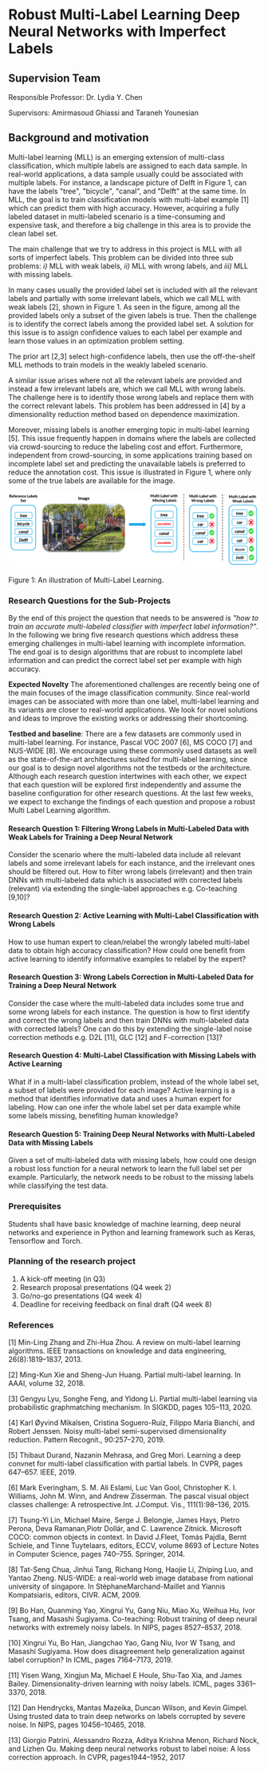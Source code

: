 # Robust Multi-Label Learning Deep Neural Networks with Imperfect Labels

## Supervision Team

Responsible Professor: Dr. Lydia Y. Chen

Supervisors: Amirmasoud Ghiassi and Taraneh Younesian

## Background and motivation

Multi-label learning (MLL) is an emerging extension of multi-class classification, which multiple labels are assigned to each data sample. In real-world applications, a data sample usually could be associated with multiple labels. For instance, a landscape picture of Delft in Figure 1, can have the labels "tree",  "bicycle", "canal", and "Delft" at the same time. In MLL, the goal is to train classification models with multi-label example [1] which can predict them with high accuracy. However, acquiring a fully labeled dataset in multi-labeled scenario is a time-consuming and expensive task, and therefore a big challenge in this area is to provide the clean label set. 

The main challenge that we try to address in this project is MLL with all sorts of imperfect labels. This problem can be divided into three sub problems: *i)* MLL with weak labels, *ii)* MLL with wrong labels, and *iii)* MLL with missing labels. 

In many cases usually the provided label set is included with all the relevant labels and partially with some irrelevant labels, which we call MLL with weak labels [2], shown in Figure 1. As seen in the figure, among all the provided labels only a subset of the given labels is true. Then the challenge is to identify the correct labels among the provided label set. A solution for this issue is to assign confidence values to each label per example and learn those values in an optimization problem setting.

The prior art [2,3] select high-confidence labels, then use the off-the-shelf MLL methods to train models in the weakly labeled scenario. 

A similar issue arises where not all the relevant labels are provided and instead a few irrelevant labels are, which we call MLL with wrong labels. The challenge here is to identify those wrong labels and replace them with the correct relevant labels. This problem has been addressed in [4] by a dimensionality reduction method based on dependence maximization. 

Moreover, missing labels is another emerging topic in multi-label learning [5]. This issue frequently happen in domains where the labels are collected via crowd-sourcing to reduce the labeling cost and effort. Furthermore, independent from crowd-sourcing, in some applications training based on incomplete label set and predicting the unavailable labels is preferred to reduce the annotation cost. This issue is illustrated in Figure 1, where only some of the true labels are available for the image.

![mml](https://github.com/am94ghiassi/bachelor_project/blob/main/brpimg.png)

Figure 1: An illustration of Multi-Label Learning.


### Research Questions for the Sub-Projects

By the end of this project the question that needs to be answered is *"how to train an accurate multi-labeled classifier with imperfect label information?"*. In the following we bring five research questions which address these emerging challenges in multi-label learning with incomplete information. The end goal is to design algorithms that are robust to incomplete label information and can predict the correct label set per example with high accuracy.

**Expected Novelty** The aforementioned challenges are recently being one of the main focuses of the image classification community. Since real-world images can be associated with more than one label, multi-label learning and its variants are closer to real-world applications. We look for novel solutions and ideas to improve the existing works or addressing their shortcoming.  

**Testbed and baseline**: There are a few datasets are commonly used in multi-label learning. For instance, Pascal VOC 2007 [6], MS COCO [7] and NUS-WIDE [8]. We encourage using these commonly used datasets as well as the state-of-the-art architectures suited for multi-label learning, since our goal is to design novel algorithms not the testbeds or the architecture. Although each research question intertwines with each other, we expect that each question will be explored first independently and assume the baseline configuration for other research questions. At the last few weeks, we expect to exchange the findings of each question and propose a robust Multi Label Learning algorithm. 

#### Research Question 1: Filtering Wrong Labels in Multi-Labeled Data with Weak Labels for Training a Deep Neural Network
Consider the scenario where the multi-labeled data include all relevant labels and some irrelevant labels for each instance, and the irrelevant ones should be filtered out. How to filter wrong labels (irrelevant) and then train DNNs with multi-labeled data which is associated with corrected labels (relevant) via extending the single-label approaches e.g. Co-teaching [9,10]?

#### Research Question 2: Active Learning with Multi-Label Classification with Wrong Labels
How to use human expert to clean/relabel the wrongly labeled multi-label data to obtain high accuracy classification? How could one benefit from active learning to identify informative examples to relabel by the expert?

#### Research Question 3: Wrong Labels Correction in Multi-Labeled Data for Training a Deep Neural Network
Consider the case where the multi-labeled data includes some true and some wrong labels for each instance. The question is how to first identify and correct the wrong labels and then train DNNs with multi-labeled data with corrected labels? One can do this by extending the single-label noise correction methods e.g. D2L [11], GLC [12] and F-correction [13]?

#### Research Question 4: Multi-Label Classification with Missing Labels with Active Learning
What if in a multi-label classification problem, instead of the whole label set, a subset of labels were provided for each image? Active learning is a method that identifies informative data and uses a human expert for labeling. How can one infer the whole label set per data example while some labels missing, benefiting human knowledge?
#### Research Question 5: Training Deep Neural Networks with Multi-Labeled Data with Missing Labels
Given a set of multi-labeled data with missing labels, how could one design a robust loss function for a neural network to learn the full label set per example. Particularly, the network needs to be robust to the missing labels while classifying the test data.

### Prerequisites 
Students shall have basic knowledge of machine learning, deep neural networks and experience in Python and learning framework such as Keras, Tensorflow and Torch. 

### Planning of the research project
1. A kick-off meeting (in Q3)
2. Research proposal presentations (Q4 week 2)
3. Go/no-go presentations (Q4 week 4)
4. Deadline for receiving feedback on final draft (Q4 week 8)



### References

[1] Min-Ling Zhang and Zhi-Hua Zhou. A review on multi-label learning algorithms. IEEE transactions on knowledge and data engineering, 26(8):1819–1837, 2013.

[2] Ming-Kun Xie and Sheng-Jun Huang. Partial multi-label learning. In AAAI, volume 32, 2018.

[3] Gengyu Lyu, Songhe Feng, and Yidong Li. Partial multi-label learning via probabilistic graphmatching mechanism. In SIGKDD, pages 105–113, 2020.

[4] Karl Øyvind Mikalsen, Cristina Soguero-Ruíz, Filippo Maria Bianchi, and Robert Jenssen. Noisy multi-label semi-supervised dimensionality reduction. Pattern Recognit., 90:257–270, 2019.

[5] Thibaut Durand, Nazanin Mehrasa, and Greg Mori.  Learning a deep convnet for multi-label classification with partial labels. In CVPR, pages 647–657. IEEE, 2019.

[6] Mark Everingham, S. M. Ali Eslami, Luc Van Gool, Christopher K. I. Williams, John M. Winn, and Andrew Zisserman. The pascal visual object classes challenge: A retrospective.Int. J.Comput. Vis., 111(1):98–136, 2015.

[7] Tsung-Yi Lin, Michael Maire, Serge J. Belongie, James Hays, Pietro Perona, Deva Ramanan,Piotr Dollár, and C. Lawrence Zitnick. Microsoft COCO: common objects in context. In David J.Fleet, Tomás Pajdla, Bernt Schiele, and Tinne Tuytelaars, editors, ECCV, volume 8693 of Lecture Notes in Computer Science, pages 740–755. Springer, 2014.

[8] Tat-Seng Chua, Jinhui Tang, Richang Hong, Haojie Li, Zhiping Luo, and Yantao Zheng. NUS-WIDE: a real-world web image database from national university of singapore.  In StéphaneMarchand-Maillet and Yiannis Kompatsiaris, editors, CIVR. ACM, 2009.

[9] Bo Han, Quanming Yao, Xingrui Yu, Gang Niu, Miao Xu, Weihua Hu, Ivor Tsang, and Masashi Sugiyama. Co-teaching: Robust training of deep neural networks with extremely noisy labels. In NIPS, pages 8527–8537, 2018.

[10] Xingrui Yu, Bo Han, Jiangchao Yao, Gang Niu, Ivor W Tsang, and Masashi Sugiyama. How does disagreement help generalization against label corruption? In ICML, pages 7164–7173, 2019.

[11] Yisen Wang, Xingjun Ma, Michael E Houle, Shu-Tao Xia, and James Bailey. Dimensionality-driven learning with noisy labels. ICML, pages 3361–3370, 2018.

[12] Dan Hendrycks, Mantas Mazeika, Duncan Wilson, and Kevin Gimpel. Using trusted data to train deep networks on labels corrupted by severe noise. In NIPS, pages 10456–10465, 2018.

[13] Giorgio Patrini, Alessandro Rozza, Aditya Krishna Menon, Richard Nock, and Lizhen Qu. Making deep neural networks robust to label noise: A loss correction approach. In CVPR, pages1944–1952, 2017

